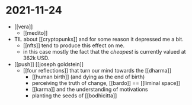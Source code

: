 # 2021-11-24

- [[vera]]
  - [[medito]]
- TIL about [[cryptopunks]] and for some reason it depressed me a bit.
  - [[nfts]] tend to produce this effect on me.
  - in this case mostly the fact that the *cheapest* is currently valued at 362k USD.
- [[push]] [[joseph goldstein]]
  - [[four reflections]] that turn our mind towards the [[dharma]]
    - [[human birth]] (and dying as the end of birth)
    - perceiving the truth of change, [[bardo]] == [[liminal space]]
    - [[karma]] and the understanding of motivations
    - planting the seeds of [[bodhicitta]] 